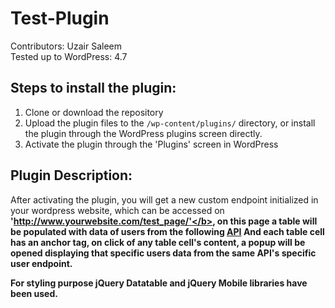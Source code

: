 # Test-Plugin
Contributors: Uzair Saleem  
Tested up to WordPress: 4.7

## Steps to install the plugin:
1. Clone or download the repository
2. Upload the plugin files to the `/wp-content/plugins/` directory, or install the plugin through the WordPress plugins screen directly.
3. Activate the plugin through the 'Plugins' screen in WordPress

## Plugin Description:
After activating the plugin, you will get a new custom endpoint initialized in your wordpress website, which can be accessed on
<b>'http://www.yourwebsite.com/test_page/'</b>, on this page a table will be populated with data of users from the following [API](https://jsonplaceholder.typicode.com/users/)
And each table cell has an anchor tag, on click of any table cell's content, a popup will be opened displaying that specific users data from the same API's specific user endpoint.

For styling purpose jQuery Datatable and jQuery Mobile libraries have been used.
